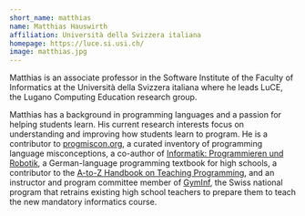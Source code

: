 ```yaml
---
short_name: matthias
name: Matthias Hauswirth
affiliation: Università della Svizzera italiana
homepage: https://luce.si.usi.ch/
image: matthias.jpg
---
```


Matthias is an associate professor in the Software Institute of the Faculty of Informatics at the Università della Svizzera italiana
where he leads LuCE, the Lugano Computing Education research group.

Matthias has a background in programming languages and a passion for helping students learn.
His current research interests focus on
understanding and improving how students learn to program.
He is a contributor to [progmiscon.org](https://progmiscon.org/),
a curated inventory of programming language misconceptions,
a co-author of [Informatik: Programmieren und Robotik](https://www.klett.ch/shop/lehrwerk/informatik-fuer-maturitaetsschulen/band/informatik-fuer-maturitaetsschulen/978-3-264-84595-2),
a German-language programming textbook for high schools,
a contributor to the [A-to-Z Handbook on Teaching Programming](https://www.shuchigrover.com/atozk12cs/),
and an instructor and program committee member of
[GymInf](https://www3.unifr.ch/gyminf/de/), the Swiss national program
that retrains existing high school teachers to prepare them to teach the new mandatory informatics course.
